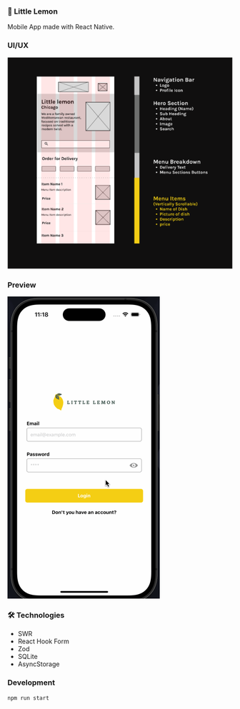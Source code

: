 ### 🍋 Little Lemon

Mobile App made with React Native.

### UI/UX

<img
    src="./docs/images/ux.png"
/>

### Preview

<img
    src="./docs/images/preview.gif"
/>

### 🛠️ Technologies

- SWR
- React Hook Form
- Zod
- SQLite
- AsyncStorage

### Development

```
npm run start
```
